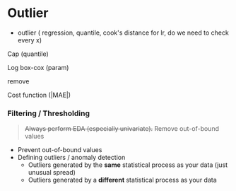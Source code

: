 # Outlier

- outlier ( regression, quantile, cook's distance for lr, do we need to check every x)

 Cap (quantile)

 Log box-cox (param)

 remove

 Cost function (|MAE|)

### Filtering / Thresholding

> ~~Always perform EDA (especially univariate).~~ Remove out-of-bound values

- Prevent out-of-bound values
- Defining outliers / anomaly detection
  - Outliers generated by the **same** statistical process as your data (just unusual spread)
  - Outliers generated by a **different** statistical process as your data

### 